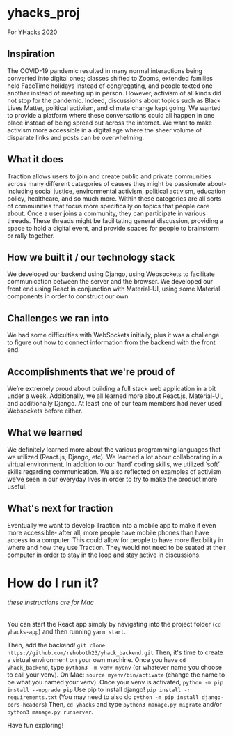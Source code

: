 # yhacks_proj
For YHacks 2020


## Inspiration

The COVID-19 pandemic resulted in many normal interactions being converted into digital ones; classes shifted to Zooms, extended families held FaceTime holidays instead of congregating, and people texted one another instead of meeting up in person.
However, activism of all kinds did not stop for the pandemic. Indeed, discussions about topics such as Black Lives Matter, political activism, and climate change kept going. We wanted to provide a platform where these conversations could all happen in one place instead of being spread out across the internet. We want to make activism more accessible in a digital age where the sheer volume of disparate links and posts can be overwhelming.


## What it does

Traction allows users to join and create public and private communities across many different categories of causes they might be passionate about- including social justice, environmental activism, political activism, education policy, healthcare, and so much more. Within these categories are all sorts of communities that focus more specifically on topics that people care about. 
Once a user joins a community, they can participate in various threads. These threads might be facilitating general discussion, providing a space to hold a digital event, and provide spaces for people to brainstorm or rally together. 


## How we built it / our technology stack

We developed our backend using Django, using Websockets to facilitate communication between the server and the browser.
We developed our front end using React in conjunction with Material-UI, using some Material components in order to construct our own. 


## Challenges we ran into
We had some difficulties with WebSockets initially, plus it was a challenge to figure out how to connect information from the backend with the front end. 


## Accomplishments that we're proud of
We’re extremely proud about building a full stack web application in a bit under a week.
Additionally, we all learned more about React.js, Material-UI, and additionally Django. At least one of our team members had never used Websockets before either. 


## What we learned
We definitely learned more about the various programming languages that we utilized (React.js, Django, etc). We learned a lot about collaborating in a virtual environment. In addition to our ‘hard’ coding skills, we utilized ‘soft’ skills regarding communication.
We also reflected on examples of activism we’ve seen in our everyday lives in order to try to make the product more useful.


## What's next for traction
Eventually we want to develop Traction into a mobile app to make it even more accessible- after all, more people have mobile phones than have access to a computer. This could allow for people to have more flexibility in where and how they use Traction. They would not need to be seated at their computer in order to stay in the loop and stay active in discussions.


# How do I run it?
###### these instructions are for Mac

You can start the React app simply by navigating into the project folder (`cd yhacks-app`) and then running `yarn start`.

Then, add the backend! `git clone https://github.com/rehoboth23/yhack_backend.git`
Then, it's time to create a virtual environment on your own machine. Once you have `cd yhack_backend`, type `python3 -m venv myenv` (or whatever name you choose to call your venv).
On Mac: `source myenv/bin/activate` (change the name to be what you named your venv).
Once your venv is activated, `python -m pip install --upgrade pip`
Use pip to install django! `pip install -r requirements.txt`
(You may need to also do `python -m pip install django-cors-headers`)
Then, `cd yhacks` and type `python3 manage.py migrate` and/or `python3 manage.py runserver`.

Have fun exploring!


